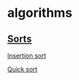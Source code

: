 # algorithms

## [Sorts](https://github.com/kuzanatoliy/algorithms/blob/master/src/sorts/README.md)

[Insertion sort](https://github.com/kuzanatoliy/algorithms/blob/master/src/sorts/insertion-sort/README.md)

[Quick sort](https://github.com/kuzanatoliy/algorithms/blob/master/src/sorts/quick-sort/README.md)
